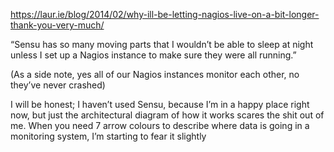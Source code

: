 https://laur.ie/blog/2014/02/why-ill-be-letting-nagios-live-on-a-bit-longer-thank-you-very-much/

“Sensu has so many moving parts that I wouldn’t be able to sleep at night unless I set up a Nagios instance to make sure they were all running.”

(As a side note, yes all of our Nagios instances monitor each other, no they’ve never crashed)

I will be honest; I haven’t used Sensu, because I’m in a happy place right now, but just the architectural diagram of how it works scares the shit out of me. When you need 7 arrow colours to describe where data is going in a monitoring system, I’m starting to fear it slightly
